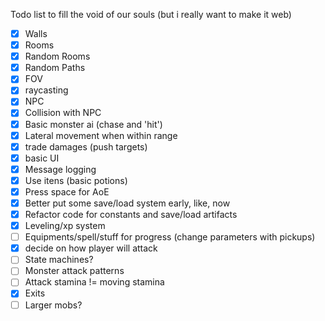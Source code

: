 Todo list to fill the void of our souls (but i really want to make it web)

- [X] Walls
- [X] Rooms
- [X] Random Rooms
- [X] Random Paths
- [X] FOV
- [X] raycasting
- [X] NPC
- [X] Collision with NPC
- [X] Basic monster ai (chase and 'hit')
- [X] Lateral movement when within range
- [X] trade damages (push targets)
- [X] basic UI
- [X] Message logging
- [X] Use itens (basic potions)
- [X] Press space for AoE
- [X] Better put some save/load system early, like, now
- [X] Refactor code for constants and save/load artifacts
- [X] Leveling/xp system
- [ ] Equipments/spell/stuff for progress (change parameters with pickups)
- [X] decide on how player will attack
- [ ] State machines?
- [ ] Monster attack patterns
- [ ] Attack stamina != moving stamina
- [X] Exits
- [ ] Larger mobs?
